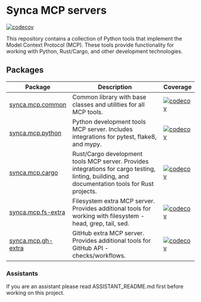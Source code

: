 # Synca MCP servers

[![codecov](https://codecov.io/gh/synca/mcp/branch/main/graph/badge.svg)](https://codecov.io/gh/synca/mcp)

This repository contains a collection of Python tools that implement the Model Context Protocol (MCP). These tools provide functionality for working with Python, Rust/Cargo, and other development technologies.

## Packages

| Package | Description | Coverage |
|---------|-------------|----------|
| [synca.mcp.common](./synca.mcp.common) | Common library with base classes and utilities for all MCP tools. | [![codecov](https://codecov.io/gh/synca/mcp/branch/main/graph/badge.svg?flag=synca.mcp.common)](https://codecov.io/gh/synca/mcp) |
| [synca.mcp.python](./synca.mcp.python) | Python development tools MCP server. Includes integrations for pytest, flake8, and mypy. | [![codecov](https://codecov.io/gh/synca/mcp/branch/main/graph/badge.svg?flag=synca.mcp.python)](https://codecov.io/gh/synca/mcp) |
| [synca.mcp.cargo](./synca.mcp.cargo) | Rust/Cargo development tools MCP server. Provides integrations for cargo testing, linting, building, and documentation tools for Rust projects. | [![codecov](https://codecov.io/gh/synca/mcp/branch/main/graph/badge.svg?flag=synca.mcp.cargo)](https://codecov.io/gh/synca/mcp) |
| [synca.mcp.fs-extra](./synca.mcp.fs-extra) | Filesystem extra MCP server. Provides additional tools for working with filesystem - head, grep, tail, sed. | [![codecov](https://codecov.io/gh/synca/mcp/branch/main/graph/badge.svg?flag=synca.mcp.fs-extra)](https://codecov.io/gh/synca/mcp) |
| [synca.mcp.gh-extra](./synca.mcp.gh-extra) | GitHub extra MCP server. Provides additional tools for GitHub API - checks/workflows. | [![codecov](https://codecov.io/gh/synca/mcp/branch/main/graph/badge.svg?flag=synca.mcp.gh-extra)](https://codecov.io/gh/synca/mcp) |


### Assistants

If you are an assistant please read ASSISTANT_README.md first before working on this project.
